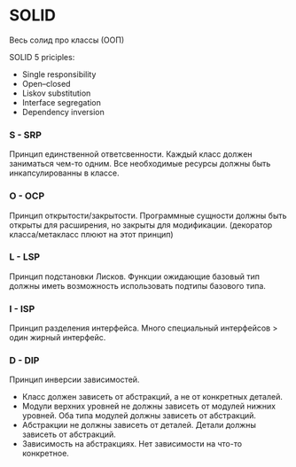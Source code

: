 # SOLID

Весь солид про классы (ООП)

SOLID 5 priciples:
- Single responsibility
- Open–closed
- Liskov substitution
- Interface segregation
- Dependency inversion


### S - SRP
Принцип единственной ответсвенности. Каждый класс должен заниматься чем-то одним.
Все необходимые ресурсы должны быть инкапсулированны в классе.

### O - OCP
Принцип открытости/закрытости. Программные сущности должны быть открыты для расширения,
но закрыты для модификации. (декоратор класса/метакласс плюют на этот принцип)

### L - LSP
Принцип подстановки Лисков. Функции ожидающие базовый тип должны иметь возможность
использовать подтипы базового типа.

### I - ISP
Принцип разделения интерфейса. Много специальный интерфейсов > один жирный интерфейс.

### D - DIP
Принцип инверсии зависимостей.
- Класс должен зависеть от абстракций, а не от конкретных деталей.
- Модули верхних уровней не должны зависеть от модулей нижних уровней. Оба типа модулей должны зависеть от абстракций.
- Абстракции не должны зависеть от деталей. Детали должны зависеть от абстракций.
- Зависимость на абстракциях. Нет зависимости на что-то конкретное.
